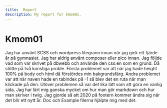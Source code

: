 ```yaml
---
title:  Report
description: My report for kmom01.
---
```

Kmom01
===

Jag har använt SCSS och wordpress litegrann innan när jag gick ett fjärde år på gymnasiet. Jag har aldrig använt composer eller pico innan. Jag följde vad som var skrivet på dbwebb och använde den css:en som en grund. Då stötte på två konstiga proble. Första problemet var att när jag hade height 100% på body och html då förstördes min bakgrundsfärg. Andra problemet var att när naven hade en tabindex på -1 så blev det en ruta när man klickade på den. Utöver problemen så var det lika lätt som att göra en vanlig sida. Jag har lärt mig ganska mycket om hur man gör markdown och hur man skriver i twig. Jag gjorde så att 2020 på footern kommer ändra sig när det blir ett nytt år. Doc och Example filerna hjälpte mig med det. 